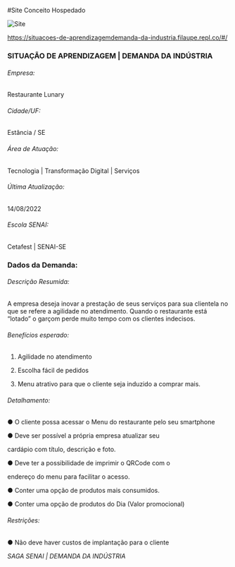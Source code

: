 #Site Conceito Hospedado

<img src="https://user-images.githubusercontent.com/83516034/193357081-74e83abf-c71c-4b10-8c1d-d45fe96b4d35.png" align="center" alt="Site">

https://situacoes-de-aprendizagemdemanda-da-industria.filaupe.repl.co/#/
 
### **SITUAÇÃO DE APRENDIZAGEM | DEMANDA DA INDÚSTRIA**

###### Empresa:

Restaurante Lunary

###### Cidade/UF:

Estância / SE

###### Área de Atuação:

Tecnologia | Transformação Digital | Serviços

###### Última Atualização:

14/08/2022

###### Escola SENAI:

Cetafest | SENAI-SE

### **Dados da Demanda:**

###### Descrição Resumida:

A empresa deseja inovar a prestação de seus serviços para sua clientela no que se refere a agilidade no atendimento. Quando o restaurante está “lotado” o garçom perde muito tempo com os clientes indecisos.

###### Benefícios esperado:

1. Agilidade no atendimento

2. Escolha fácil de pedidos

3. Menu atrativo para que o cliente seja induzido a comprar mais.

###### Detalhamento:

● O cliente possa acessar o Menu do restaurante pelo seu smartphone

● Deve ser possível a própria empresa atualizar seu

cardápio com título, descrição e foto.

● Deve ter a possibilidade de imprimir o QRCode com o

endereço do menu para facilitar o acesso.

● Conter uma opção de produtos mais consumidos.

● Conter uma opção de produtos do Dia (Valor promocional)

###### Restrições:

● Não deve haver custos de implantação para o cliente


*SAGA SENAI | DEMANDA DA INDÚSTRIA*
